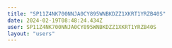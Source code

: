 ```yaml
---
title: "SP11Z4NK700NNJA0CY895WNBKDZZ1XKRT1YRZB40S"
date: 2024-02-19T08:48:24.434Z
user: SP11Z4NK700NNJA0CY895WNBKDZZ1XKRT1YRZB40S
layout: "users"
---
```

    